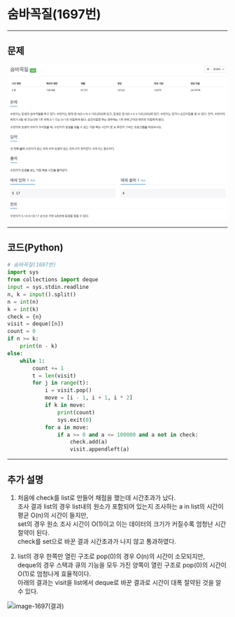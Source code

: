 # 숨바꼭질(1697번)

****

## 문제

![image-1697](/image_file/image-1697.png)

****

## 코드(Python)
```Python
# 숨바꼭질(1697번)
import sys
from collections import deque
input = sys.stdin.readline
n, k = input().split()
n = int(n)
k = int(k)
check = {n}
visit = deque([n])
count = 0
if n >= k:
    print(n - k)
else:
    while 1:
        count += 1
        t = len(visit)
        for j in range(t):
            i = visit.pop()
            move = [i - 1, i + 1, i * 2]
            if k in move:
                print(count)
                sys.exit(0)
            for a in move:
                if a >= 0 and a <= 100000 and a not in check:
                    check.add(a)
                    visit.appendleft(a)
```

****

## 추가 설명

1. 처음에 check를 list로 만들어 채점을 했는데 시간초과가 났다.
<br>조사 결과 list의 경우 list내의 원소가 포함되어 있는지 조사하는 a in list의 시간이 평균 O(n)의 시간이 들지만,
<br>set의 경우 원소 조사 시간이 O(1)이고 이는 데이터의 크기가 커질수록 엄청난 시간 절약이 된다.
<br>check를 set으로 바꾼 결과 시간초과가 나지 않고 통과하였다.

2. list의 경우 한쪽만 열린 구조로 pop(0)의 경우 O(n)의 시간이 소모되지만,
<br>deque의 경우 스택과 큐의 기능을 모두 가진 양쪽이 열린 구조로 pop(0)의 시간이 O(1)로 엄청나게 효율적이다.
<br>아래의 결과는 visit을 list에서 deque로 바꾼 결과로 시간이 대폭 절약된 것을 알 수 있다.

![image-1697(결과)](/image_file/image-1697(결과).png)

